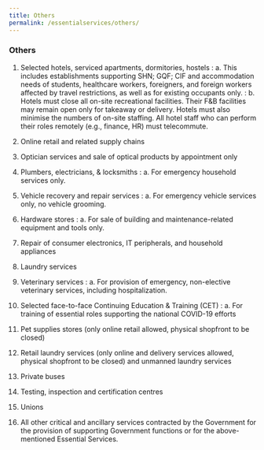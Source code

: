 ```yaml
---
title: Others
permalink: /essentialservices/others/
---
```


### **Others**

1. Selected hotels, serviced apartments, dormitories, hostels
: a. This includes establishments supporting SHN; GQF; CIF and accommodation needs of students, healthcare workers, foreigners, and foreign workers affected by travel restrictions, as well as for existing occupants only.
: b. Hotels must close all on-site recreational facilities. Their F&B facilities may remain open only for takeaway or delivery. Hotels must also minimise the numbers of on-site staffing. All hotel staff who can perform their roles remotely (e.g., finance, HR) must telecommute.

2. Online retail and related supply chains

3. Optician services and sale of optical products by appointment only

4. Plumbers, electricians, & locksmiths
: a. For emergency household services only.

5. Vehicle recovery and repair services
: a. For emergency vehicle services only, no vehicle grooming.

6. Hardware stores
: a. For sale of building and maintenance-related equipment and tools only.

7. Repair of consumer electronics, IT peripherals, and household appliances

8. Laundry services

9. Veterinary services
: a. For provision of emergency, non-elective veterinary services, including hospitalization.

10. Selected face-to-face Continuing Education & Training (CET) 
: a. For training of essential roles supporting the national COVID-19 efforts

11. Pet supplies stores (only online retail allowed, physical shopfront to be closed)

12. Retail laundry services (only online and delivery services allowed, physical shopfront to be closed) and unmanned laundry services

13. Private buses

14. Testing, inspection and certification centres

15. Unions

16. All other critical and ancillary services contracted by the Government for the provision of supporting Government functions or for the above-mentioned Essential Services.
